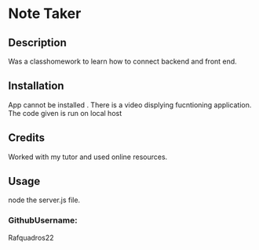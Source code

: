 

# Note Taker

## Description 
 Was a classhomework to learn how to connect backend and front end.  

 ## Installation 
 App cannot be installed . There is a video displying fucntioning application. The code given is run on local host

 ## Credits 
 Worked with my tutor and used online resources. 

 ## Usage 
 node the server.js file. 

 ### GithubUsername:
 Rafquadros22 
      
    
